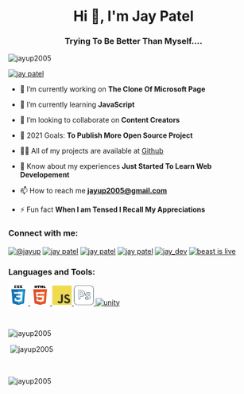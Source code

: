 <h1 align="center">Hi 👋, I'm Jay Patel</h1>
<h3 align="center">Trying To Be Better Than Myself....</h3>

<p align="left"> <img src="https://komarev.com/ghpvc/?username=jayup2005&label=Profile%20views&color=0e75b6&style=flat" alt="jayup2005" /> </p>

<p align="left"> <a href="https://twitter.com/JayPate99988366" target="blank"><img src="https://img.shields.io/twitter/follow/JayPate99988366?style=for-the-badge" alt="jay patel" /></a> </p>

- 🔭 I’m currently working on **The Clone Of Microsoft Page**

- 🌱 I’m currently learning **JavaScript**

- 👯 I’m looking to collaborate on **Content Creators**

- 🤝 2021 Goals: **To Publish More Open Source Project**

- 👨‍💻 All of my projects are available at [Github](Github)

- 💬 Know about my experiences **Just Started To Learn Web Developement**

- 📫 How to reach me **jayup2005@gmail.com**

- ⚡ Fun fact **When I am Tensed I Recall My Appreciations**

<h3 align="left">Connect with me:</h3>
<p align="left">
<a href="https://codepen.io/@jayup" target="blank"><img align="center" src="https://cdn.jsdelivr.net/npm/simple-icons@3.0.1/icons/codepen.svg" alt="@jayup" height="30" width="40" /></a>
<a href="https://twitter.com/jay patel" target="blank"><img align="center" src="https://cdn.jsdelivr.net/npm/simple-icons@3.0.1/icons/twitter.svg" alt="jay patel" height="30" width="40" /></a>
<a href="https://linkedin.com/in/jay patel" target="blank"><img align="center" src="https://cdn.jsdelivr.net/npm/simple-icons@3.0.1/icons/linkedin.svg" alt="jay patel" height="30" width="40" /></a>
<a href="https://fb.com/jay patel" target="blank"><img align="center" src="https://cdn.jsdelivr.net/npm/simple-icons@3.0.1/icons/facebook.svg" alt="jay patel" height="30" width="40" /></a>
<a href="https://instagram.com/jay_dev" target="blank"><img align="center" src="https://cdn.jsdelivr.net/npm/simple-icons@3.0.1/icons/instagram.svg" alt="jay_dev" height="30" width="40" /></a>
<a href="https://www.youtube.com/c/beast is live" target="blank"><img align="center" src="https://cdn.jsdelivr.net/npm/simple-icons@3.0.1/icons/youtube.svg" alt="beast is live" height="30" width="40" /></a>
</p>

<h3 align="left">Languages and Tools:</h3>
<p align="left"> <a href="https://www.w3schools.com/css/" target="_blank"> <img src="https://raw.githubusercontent.com/devicons/devicon/master/icons/css3/css3-original-wordmark.svg" alt="css3" width="40" height="40"/> </a> <a href="https://www.w3.org/html/" target="_blank"> <img src="https://raw.githubusercontent.com/devicons/devicon/master/icons/html5/html5-original-wordmark.svg" alt="html5" width="40" height="40"/> </a> <a href="https://developer.mozilla.org/en-US/docs/Web/JavaScript" target="_blank"> <img src="https://raw.githubusercontent.com/devicons/devicon/master/icons/javascript/javascript-original.svg" alt="javascript" width="40" height="40"/> </a> <a href="https://www.photoshop.com/en" target="_blank"> <img src="https://raw.githubusercontent.com/devicons/devicon/master/icons/photoshop/photoshop-line.svg" alt="photoshop" width="40" height="40"/> </a> <a href="https://unity.com/" target="_blank"> <img src="https://www.vectorlogo.zone/logos/unity3d/unity3d-icon.svg" alt="unity" width="40" height="40"/> </a> </p>
<br>

<p><img align="left" src="https://github-readme-stats.vercel.app/api/top-langs?username=jayup2005&show_icons=true&locale=en&layout=compact" alt="jayup2005" /></p>
<br>

<p>&nbsp;<img align="center" src="https://github-readme-stats.vercel.app/api?username=jayup2005&show_icons=true&locale=en" alt="jayup2005" /></p>
<br>

<p><img align="center" src="https://github-readme-streak-stats.herokuapp.com/?user=jayup2005&" alt="jayup2005" /></p>

